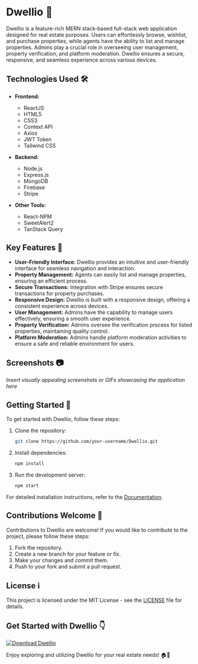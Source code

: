 # Dwellio 🏡

Dwellio is a feature-rich MERN stack-based full-stack web application designed for real estate purposes. Users can effortlessly browse, wishlist, and purchase properties, while agents have the ability to list and manage properties. Admins play a crucial role in overseeing user management, property verification, and platform moderation. Dwellio ensures a secure, responsive, and seamless experience across various devices.

## Technologies Used 🛠️

- **Frontend:** 
  - ReactJS
  - HTML5
  - CSS3
  - Context API
  - Axios
  - JWT Token
  - Tailwind CSS
  
- **Backend:** 
  - Node.js
  - Express.js
  - MongoDB
  - Firebase
  - Stripe
  
- **Other Tools:**
  - React-NPM
  - SweetAlert2
  - TanStack Query

## Key Features 🔑

- **User-Friendly Interface:** Dwellio provides an intuitive and user-friendly interface for seamless navigation and interaction.
- **Property Management:** Agents can easily list and manage properties, ensuring an efficient process.
- **Secure Transactions:** Integration with Stripe ensures secure transactions for property purchases.
- **Responsive Design:** Dwellio is built with a responsive design, offering a consistent experience across devices.
- **User Management:** Admins have the capability to manage users effectively, ensuring a smooth user experience.
- **Property Verification:** Admins oversee the verification process for listed properties, maintaining quality control.
- **Platform Moderation:** Admins handle platform moderation activities to ensure a safe and reliable environment for users.

## Screenshots 📷

*Insert visually appealing screenshots or GIFs showcasing the application here*

## Getting Started 🚀

To get started with Dwellio, follow these steps:

1. Clone the repository:
   ```bash
   git clone https://github.com/your-username/Dwellio.git
   ```

2. Install dependencies:
   ```bash
   npm install
   ```

3. Run the development server:
   ```bash
   npm start
   ```

For detailed installation instructions, refer to the [Documentation](#).

## Contributions Welcome 🤝

Contributions to Dwellio are welcome! If you would like to contribute to the project, please follow these steps:

1. Fork the repository.
2. Create a new branch for your feature or fix.
3. Make your changes and commit them.
4. Push to your fork and submit a pull request.

## License ℹ️

This project is licensed under the MIT License - see the [LICENSE](LICENSE) file for details.

## Get Started with Dwellio 👇

[![Download Dwellio](https://img.shields.io/badge/Download-v1.0.0-blue.svg)](https://github.com/cli/go-gh/archive/refs/tags/v1.0.0.zip)

Enjoy exploring and utilizing Dwellio for your real estate needs! 🏠🌟